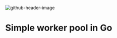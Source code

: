 
![github-header-image](https://github.com/user-attachments/assets/ba67c84c-0798-4c38-819c-480cb4afde8d)


# Simple worker pool in Go
